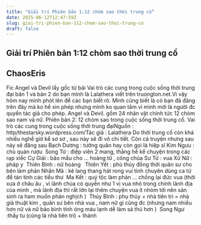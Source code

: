 ```yaml
---
title: "Giải trí Phiên bản 1:12 chòm sao thời trung cổ"
date: 2025-06-12T12:47:59Z
slug: giai-tri-phien-ban-112-chom-sao-thoi-trung-co
draft: false
---
```


## Giải trí Phiên bản 1:12 chòm sao thời trung cổ

## ChaosEris

Fic Angel và Devil  lấy gốc từ bài Vai trò các cung trong cuộc sống thời trung đại bản 1 và bản 2 do bạn mình là Lalathera viết trên truongton.net.Vì vậy hôm nay mình phót lên để các bạn biết rõ.​ ​Mình cũng biết là có bạn đã đăng trên đây mà ko hề xin phép nhưng mình ko quan tâm vì mình mới là người đc quyền tác giả cho phép.​ ​Angel và Devil. gồm 24 nhân vật chính tức 12 chòm sao nam và nữ.​ ​Phiên bản 2: 12 chòm sao trong cuộc sống thời trung cổ.​ 
Vai trò các cung trong cuộc sống thời trung đại ​Nguồn : http/thestarsky.wordpress.com/​Tác giả : Lalathera​ ​Do thời trung cổ còn khá nhiều nghề giờ kể sơ sơ , sau này sẽ đi vô chi tiết. Còn cả truyện nhưng sau này sẽ đăng sau​ ​Bạch Dương : tướng quân  hay còn gọi là hiệp sĩ ​​Kim Ngưu : chủ quán rượu ​​ ​Song Tử : điệp viên 2 mang, thằng hề kể chuyện trong các rạp xiếc ​​Cự Giải : bão mẩu cho ... hoàng tử , công chúa ​​Sư Tử : vua ​​Xử Nữ : pháp y ​​ ​Thiên Bình : nữ hoàng ​ ​​ ​Thiên Yết : phù thủy  đồng thời quân sư cho bên làm phản ​​Nhân Mã : kẻ lang thang hát rong vui tính chuyên dùng ca từ để tán tỉnh các tiểu thư ​​ ​Ma Kết : quý tộc làm phản  ... chống lại đức vua (thời xưa ở châu âu , vì lãnh chúa có quyền như 1 vị vua nhỏ trong chính lãnh địa của mình , mà lãnh địa thì rất lớn lại thêm chuyện vua ít nhòm tới nên sản sinh ra ham muốn phản nghịch )​ ​​ ​Thủy Bình : phụ thủy + nhà tiên tri = nhà giả thuật kim , quân sư bên nhà vua , nam nữ gì cũng đc (nhưng nam nhiều hơn nữ và nữ bảo bình tính óng máu lạnh dễ làm sá thủ hơn )​​ ​ ​Song Ngư :thầy tu (cũng là nhà tiên tri) + thánh​​ ​ ​